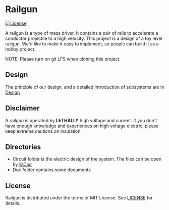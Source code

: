 # Railgun

[![License](https://img.shields.io/github/license/mashape/apistatus.svg)](LICENSE)

A railgun is a type of mass driver. It contains a pair of rails to accelerate a conductor projectile to a high velocity. This project is a design of a toy level railgun. We'd like to make it easy to implement, so people can build it as a hobby project.

NOTE: Please turn on git LFS when cloning this project.

## Design

The principle of our design, and a detailed introduction of subsystems are in [Design](Doc/Design.md)

## Disclaimer

A railgun is operated by **LETHALLY** high voltage and current. If you don't have enough knowledge and experiences on high voltage electric, please keep extreme cautions on insulation.

## Directories

* Circuit folder is the electric design of the system. The files can be open by [KiCad](https://kicad-pcb.org/)
* Doc folder contains some documents

## License

Railgun is distributed under the terms of MIT License. See [LICENSE](LICENSE) for details.
